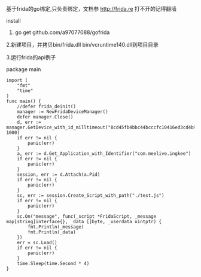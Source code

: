 基于frida的go绑定,只负责绑定，文档参 http://frida.re 打不开的记得翻墙

install



1. go get github.com/a97077088/gofrida

2.新建项目，并拷贝bin/frida.dll bin/vcruntime140.dll到项目目录

3.运行frida的api例子

package main

                
                
    import (
	    "fmt"
	    "time"
    )        
    func main() {
	    //defer frida_deinit()
	    manager := NewFridaDeviceManager()
	    defer manager.Close()
	    d, err := manager.GetDevice_with_id_milltimeout("8cd45fb4bbc44bcccfc10416ed3cd4b9e312dac6", 1000)
	    if err != nil {
	    	panic(err)
	    }
	    a, err := d.Get_Application_with_Identifier("com.meelive.ingkee")
	    if err != nil {
		    panic(err)
	    }
	    session, err := d.Attach(a.Pid)
	    if err != nil {
		    panic(err)
	    }
	    sc, err := session.Create_Script_with_path("./test.js")
	    if err != nil {
		    panic(err)
	    }
	    sc.On("message", func(_script *FridaScript, _message map[string]interface{}, _data []byte, _userdata uintptr) {
		    fmt.Println(_message)
	    	fmt.Println(_data)
	    })
	    err = sc.Load()
	    if err != nil {
	    	panic(err)
	    }
	    time.Sleep(time.Second * 4)
    }
